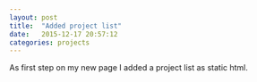 ```yaml
---
layout: post
title:  "Added project list"
date:   2015-12-17 20:57:12
categories: projects
---
```


As first step on my new page I added a project list as static html.

